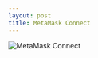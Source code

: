 ```yaml
---
layout: post
title: MetaMask Connect
---
```


![MetaMask Connect](/assets/img/01_-_MetaMask_Connect.png)